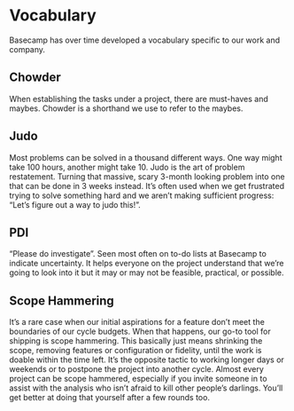 # Vocabulary

Basecamp has over time developed a vocabulary specific to our work and company.

## Chowder

When establishing the tasks under a project, there are must-haves and maybes. Chowder is a shorthand we use to refer to the maybes.

## Judo

Most problems can be solved in a thousand different ways. One way might take 100 hours, another might take 10. Judo is the art of problem restatement. Turning that massive, scary 3-month looking problem into one that can be done in 3 weeks instead. It’s often used when we get frustrated trying to solve something hard and we aren’t making sufficient progress: “Let’s figure out a way to judo this!”.

## PDI

“Please do investigate”. Seen most often on to-do lists at Basecamp to indicate uncertainty. It helps everyone on the project understand that we’re going to look into it but it may or may not be feasible, practical, or possible.

## Scope Hammering

It’s a rare case when our initial aspirations for a feature don’t meet the boundaries of our cycle budgets. When that happens, our go-to tool for shipping is scope hammering. This basically just means shrinking the scope, removing features or configuration or fidelity, until the work is doable within the time left. It’s the opposite tactic to working longer days or weekends or to postpone the project into another cycle. Almost every project can be scope hammered, especially if you invite someone in to assist with the analysis who isn’t afraid to kill other people’s darlings. You’ll get better at doing that yourself after a few rounds too.
